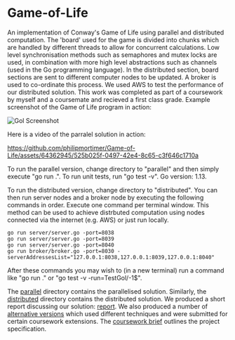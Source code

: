 ﻿# Game-of-Life
 An implementation of Conway's Game of Life using parallel and distributed computation. The 'board' used for the game is divided into chunks which are handled by different threads to allow for concurrent calculations. Low level synchronisation methods such as semaphores and mutex locks are used, in combination with more high level abstractions such as channels (used in the Go programming language). In the distributed section, board sections are sent to different computer nodes to be updated. A broker is used to co-ordinate this process. We used AWS to test the performance of our distributed solution. This work was completed as part of a coursework by myself and a coursemate and recieved a first class grade.
Example screenshot of the Game of Life program in action:

![Gol Screenshot](https://github.com/philipmortimer/Game-of-Life/assets/64362945/839d9f13-cb10-42b5-bbaa-3917316cd0a1)

Here is a video of the parralel solution in action:

https://github.com/philipmortimer/Game-of-Life/assets/64362945/525b025f-0497-42e4-8c65-c3f646c1710a

To run the parallel version, change directory to "parallel" and then simply execute "go run .". To run unit tests, run "go test -v". Go version: 1.13.

To run the distributed version, change directory to "distributed". You can then run server nodes and a broker node by executing the following commands in order. Execute one command per terminal window. This method can be used to achieve distrbuted computation using nodes connected via the internet (e.g. AWS) or just run locally.
~~~~~~~~~~~~~~~~~~~~~~~~~~~~~~~~~~~~~~~~~~~~~~~~~~~
go run server/server.go -port=8038
go run server/server.go -port=8039
go run server/server.go -port=8040
go run broker/broker.go -port=8030 -serverAddressesList="127.0.0.1:8038,127.0.0.1:8039,127.0.0.1:8040"
~~~~~~~~~~~~~~~~~~~~~~~~~~~~~~~~~~~~~~~~~~~~~~~~~~~
After these commands you may wish to (in a new terminal) run a command like "go run ." or "go test -v -run=TestGol/-1$".

The [parallel](parallel) directory contains the parallelised solution. Similarly, the [distributed](distributed) directory contains the distributed solution. We produced a short report discussing our solution: [report](report.pdf). We also produced a number of [alternative versions](alternative-versions) which used different techniques and were submitted for certain coursework extensions. The [coursework brief](coursework-brief/README.md) outlines the project specification.

 




